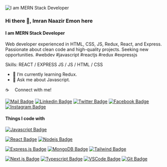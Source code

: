 
![I am MERN Stack Developer](https://media.licdn.com/dms/image/C4D16AQFpXNDXAOMkzQ/profile-displaybackgroundimage-shrink_350_1400/0/1654569303095?e=1717027200&v=beta&t=qXTcy7LqQVzZvJtkl1veD3gjGvZKi4VZ707xqbPTiec)

### Hi there 👋, Imran Naazir Emon here
#### I am MERN Stack Developer

Web developer experienced in HTML, CSS, JS, Redux, React, and Express. Passionate about clean code and high-quality projects. Seeking new opportunities. #webdev #javascript #reactjs #redux #expressjs

Skills: REACT / EXPRESS JS / JS / HTML / CSS

- 🌱 I’m currently learning Redux. 
- 💬 Ask me about Javascript. 


:coffee: &emsp;Connect with me!

[![Mail Badge](https://img.shields.io/badge/Gmail-D14836?style=for-the-badge&logo=gmail&logoColor=white)](mailto:imrannaaziremon@gmail.com)
[![Linkedin Badge](https://img.shields.io/badge/LinkedIn-0077B5?style=for-the-badge&logo=linkedin&logoColor=white)](https://www.linkedin.com/in/imrannaaziremon)
[![Twitter Badge](https://img.shields.io/badge/Twitter-1DA1F2?style=for-the-badge&logo=twitter&logoColor=white)](https://twitter.com/imrannaazirbd)
[![Facebook Badge](https://img.shields.io/badge/Facebook-1877F2?style=for-the-badge&logo=facebook&logoColor=white)](https://www.facebook.com/imrannaaziremon)
[![Instagram Badge](https://img.shields.io/badge/Instagram-E4405F?style=for-the-badge&logo=instagram&logoColor=white)](https://instagram.com/imrannaaziremon) 

#### Things I code with

[![Javascript Badge](https://img.shields.io/badge/-Javascript-F0DB4F?style=for-the-badge&labelColor=black&logo=javascript&logoColor=F0DB4F)](#)  

[![React Badge](https://img.shields.io/badge/-React-61DBFB?style=for-the-badge&labelColor=black&logo=react&logoColor=61DBFB)](#)
[![Nodejs Badge](https://img.shields.io/badge/-Nodejs-3C873A?style=for-the-badge&labelColor=black&logo=node.js&logoColor=3C873A)](#)  

[![Express.js Badge](https://img.shields.io/badge/Express.js-000000?style=for-the-badge&logo=express&logoColor=white)](#) 
[![MongoDB Badge](https://img.shields.io/badge/MongoDB-4EA94B?style=for-the-badge&logo=mongodb&logoColor=white)](#) 
[![Tailwind Badge](https://img.shields.io/badge/Tailwind%20CSS-092749?style=for-the-badge&logo=tailwindcss&logoColor=06B6D4&labelColor=000000)](#)   

[![Next.js Badge](https://img.shields.io/badge/next.js-000000?style=for-the-badge&logo=nextdotjs&logoColor=white)](#)
[![Typescript Badge](https://img.shields.io/badge/-Typescript-007acc?style=for-the-badge&labelColor=black&logo=typescript&logoColor=007acc)](#) 
[![VSCode Badge](https://img.shields.io/badge/Visual_Studio-5C2D91?style=for-the-badge&logo=visual%20studio&logoColor=white)](#) 
[![Git Badge](https://img.shields.io/badge/Git-F05032?style=for-the-badge&logo=git&logoColor=white)](#)



